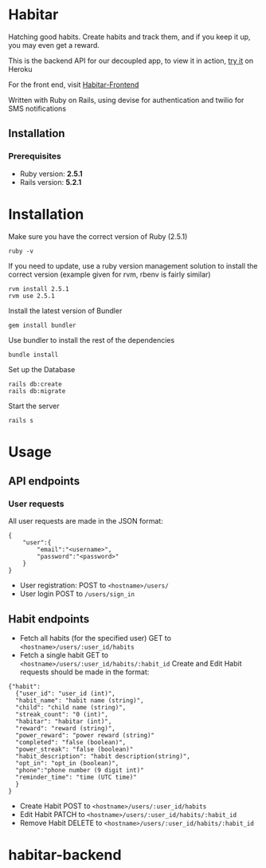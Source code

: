 # Habitar
Hatching good habits. Create habits and track them, and if you keep it up, you may even get a reward.

This is the backend API for our decoupled app, to view it in action, [try it](http://habitar-backend.herokuapp.com) on Heroku

For the front end, visit [Habitar-Frontend](https://github.com/habitar/habitar-frontend)

Written with Ruby on Rails, using devise for authentication and twilio for SMS notifications

## Installation
### Prerequisites
* Ruby version: **2.5.1**
* Rails version: **5.2.1**

# Installation
Make sure you have the correct version of Ruby (2.5.1)
```
ruby -v
```
If you need to update, use a ruby version management solution to install the correct version (example given for rvm, rbenv is fairly similar)
```
rvm install 2.5.1
rvm use 2.5.1
```
Install the latest version of Bundler
```
gem install bundler
```
Use bundler to install the rest of the dependencies
```
bundle install
```
Set up the Database
```
rails db:create
rails db:migrate
```
Start the server
```
rails s
```

# Usage
## API endpoints
### User requests
All user requests are made in the JSON format:
```
{
	"user":{
		"email":"<username>",
		"password":"<password>"
	}
}
```
* User registration:
POST to `<hostname>/users/`
* User login
POST to `/users/sign_in`
## Habit endpoints
* Fetch all habits (for the specified user)
GET to `<hostname>/users/:user_id/habits`
* Fetch a single habit
GET to `<hostname>/users/:user_id/habits/:habit_id`
Create and Edit Habit requests should be made in the format:
```
{"habit":
  {"user_id": "user_id (int)",
  "habit_name": "habit name (string)",
  "child": "child name (string)",
  "streak_count": "0 (int)",
  "habitar": "habitar (int)",
  "reward": "reward (string)",
  "power_reward": "power reward (string)"
  "completed": "false (boolean)",
  "power_streak": "false (boolean)"
  "habit_description": "habit description(string)",
  "opt_in": "opt_in (boolean)",
  "phone":"phone number (9 digit int)"
  "reminder_time": "time (UTC time)"
  }
}
```
* Create Habit
POST to `<hostname>/users/:user_id/habits`
* Edit Habit
PATCH to `<hostname>/users/:user_id/habits/:habit_id`
* Remove Habit
DELETE to `<hostname>/users/:user_id/habits/:habit_id`
# habitar-backend
